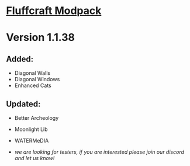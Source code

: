 # [Fluffcraft Modpack](<https://www.curseforge.com/minecraft/modpacks/fluffcraft>)
# Version 1.1.38
## Added:
- Diagonal Walls
- Diagonal Windows
- Enhanced Cats
## Updated:
- Better Archeology
- Moonlight Lib
- WATERMeDIA

- *we are looking for testers, if you are interested please join our discord and let us know!*

